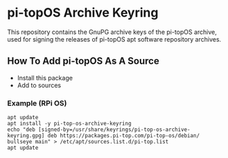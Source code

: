# pi-topOS Archive Keyring

This repository contains the GnuPG archive keys of the pi-topOS archive, used for signing the releases of pi-topOS apt software repository archives.

## How To Add pi-topOS As A Source

* Install this package
* Add to sources

### Example (RPi OS)

```
apt update
apt install -y pi-top-os-archive-keyring
echo "deb [signed-by=/usr/share/keyrings/pi-top-os-archive-keyring.gpg] deb https://packages.pi-top.com/pi-top-os/debian/ bullseye main" > /etc/apt/sources.list.d/pi-top.list
apt update
```
